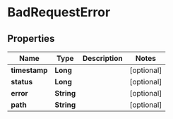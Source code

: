 

# BadRequestError


## Properties

| Name | Type | Description | Notes |
|------------ | ------------- | ------------- | -------------|
|**timestamp** | **Long** |  |  [optional] |
|**status** | **Long** |  |  [optional] |
|**error** | **String** |  |  [optional] |
|**path** | **String** |  |  [optional] |



